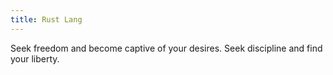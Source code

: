 ```yaml
---
title: Rust Lang
---
```


Seek freedom and become captive of your desires. Seek discipline and find your liberty.
